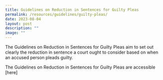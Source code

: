 ```yaml
---
title: Guidelines on Reduction in Sentences for Guilty Pleas
permalink: /resources/guidelines/guilty-pleas/
date: 2023-08-04
layout: post
description: ""
image: ""
---
```

The Guidelines on Reduction in Sentences for Guilty Pleas aim to set out clearly the reduction in sentence a court ought to consider based on when an accused person pleads guilty.

The Guidelines on Reduction in Sentences for Guilty Pleas are accessible [here]